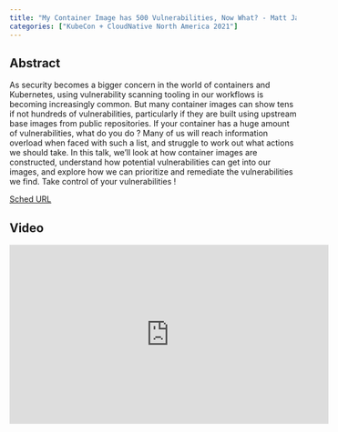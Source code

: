 ```yaml
---
title: "My Container Image has 500 Vulnerabilities, Now What? - Matt Jarvis, Snyk"
categories: ["KubeCon + CloudNative North America 2021"]
---
```


## Abstract

As security becomes a bigger concern in the world of containers and Kubernetes, using vulnerability scanning tooling in our workflows is becoming increasingly common. But many container images can show tens if not hundreds of vulnerabilities, particularly if they are built using upstream base images from public repositories. If your container has a huge amount of vulnerabilities, what do you do ? Many of us will reach information overload when faced with such a list, and struggle to work out what actions we should take. In this talk, we’ll look at how container images are constructed, understand how potential vulnerabilities can get into our images, and explore how we can prioritize and remediate the vulnerabilities we find. Take control of your vulnerabilities !

[Sched URL](https://kccncna2021.sched.com/event/ecce8c4d3ad427255c6500790596a29e)

## Video

<iframe width='560' height='315' src='https://www.youtube.com/embed/1fO_xSnwDPg' frameborder='0' allow='accelerometer; autoplay; encrypted-media; gyroscope; picture-in-picture' allowfullscreen></iframe>
